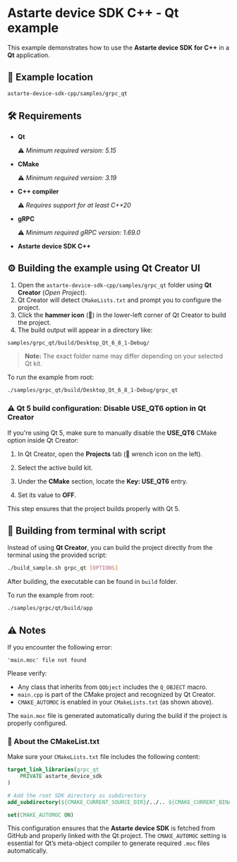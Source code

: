 <!-- (C) Copyright 2025, SECO Mind Srl

SPDX-License-Identifier: Apache-2.0 -->

# Astarte device SDK C++ - Qt example

This example demonstrates how to use the **Astarte device SDK for C++** in a **Qt** application.


## 📁 Example location

```
astarte-device-sdk-cpp/samples/grpc_qt
```


## 🛠️ Requirements

- **Qt**

  ⚠️ *Minimum required version: 5.15*

- **CMake**

    ⚠️ *Minimum required version: 3.19*

- **C++ compiler**

    ⚠️ *Requires support for at least C++20*

- **gRPC**

  ⚠️ *Minimum required gRPC version: 1.69.0*

- **Astarte device SDK C++**

## ⚙️ Building the example using Qt Creator UI

1. Open the `astarte-device-sdk-cpp/samples/grpc_qt` folder using **Qt Creator** (*Open Project*).
2. Qt Creator will detect `CMakeLists.txt` and prompt you to configure the project.
3. Click the **hammer icon** (🔨) in the lower-left corner of Qt Creator to build the project.
4. The build output will appear in a directory like:

```
samples/grpc_qt/build/Desktop_Qt_6_8_1-Debug/
```

> **Note:** The exact folder name may differ depending on your selected Qt kit.

To run the example from root:

```bash
./samples/grpc_qt/build/Desktop_Qt_6_8_1-Debug/grpc_qt
```

### ⚠️ Qt 5 build configuration: Disable USE_QT6 option in Qt Creator

If you're using Qt 5, make sure to manually disable the **USE_QT6** CMake option inside Qt Creator:

1. In Qt Creator, open the **Projects** tab (🔧 wrench icon on the left).

2. Select the active build kit.

3. Under the **CMake** section, locate the **Key: USE_QT6** entry.

4. Set its value to **OFF**.

This step ensures that the project builds properly with Qt 5.

## 🧰 Building from terminal with script

Instead of using **Qt Creator**, you can build the project directly from the terminal using the
provided script:

```bash
./build_sample.sh grpc_qt [OPTIONS]
```

After building, the executable can be found in `build` folder.

To run the example from root:

```bash
./samples/grpc/qt/build/app
```

## ⚠️ Notes

If you encounter the following error:

```
'main.moc' file not found
```

Please verify:

- Any class that inherits from `QObject` includes the `Q_OBJECT` macro.
- `main.cpp` is part of the CMake project and recognized by Qt Creator.
- `CMAKE_AUTOMOC` is enabled in your `CMakeLists.txt` (as shown above).

The `main.moc` file is generated automatically during the build if the project is properly
configured.

### 📄 About the CMakeList.txt

Make sure your `CMakeLists.txt` file includes the following content:

```cmake
target_link_libraries(grpc_qt
    PRIVATE astarte_device_sdk
)

# Add the root SDK directory as subdirectory
add_subdirectory(${CMAKE_CURRENT_SOURCE_DIR}/../.. ${CMAKE_CURRENT_BINARY_DIR}/lib_build)

set(CMAKE_AUTOMOC ON)
```

This configuration ensures that the **Astarte device SDK** is fetched from GitHub and properly
linked with the Qt project. The `CMAKE_AUTOMOC` setting is essential for Qt’s meta-object compiler
to generate required `.moc` files automatically.
